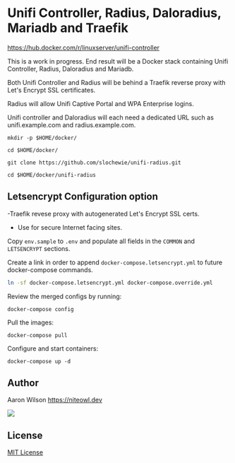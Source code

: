 # Unifi Controller, Radius, Daloradius, Mariadb and Traefik
https://hub.docker.com/r/linuxserver/unifi-controller

This is a work in progress.
End result will be a Docker stack containing Unifi Controller, Radius, Daloradius and Mariadb.


Both Unifi Controller and Radius will be behind a Traefik reverse proxy with Let's Encrypt SSL certificates.

Radius will allow Unifi Captive Portal and WPA Enterprise logins.

Unifi controller and Daloradius will each need a dedicated URL such as unifi.example.com and radius.example.com.

```
mkdir -p $HOME/docker/
```
```
cd $HOME/docker/
```
```
git clone https://github.com/slochewie/unifi-radius.git
```
```
cd $HOME/docker/unifi-radius
```
## Letsencrypt Configuration option
-Traefik revese proxy with autogenerated Let's Encrypt SSL certs.
- Use for secure Internet facing sites.

Copy `env.sample` to `.env` and populate all fields in the `COMMON` and `LETSENCRYPT` sections.

Create a link in order to append `docker-compose.letsencrypt.yml` to future docker-compose commands.

```bash
ln -sf docker-compose.letsencrypt.yml docker-compose.override.yml
```

Review the merged configs by running:
```
docker-compose config
```
Pull the images:
```
docker-compose pull
```
Configure and start containers:
```
docker-compose up -d
```



## Author

Aaron Wilson <https://niteowl.dev>

[![](https://cdn.buymeacoffee.com/buttons/default-blue.png)](https://www.buymeacoffee.com/slochewie)

## License

[MIT License](./LICENSE)
